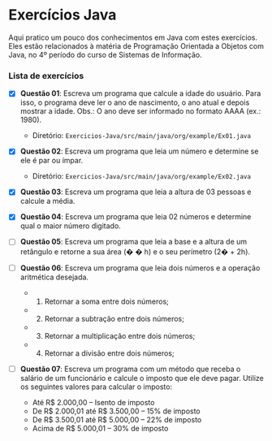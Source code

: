 # Exercícios Java

Aqui pratico um pouco dos conhecimentos em Java com estes exercícios. Eles estão relacionados à matéria de Programação Orientada a Objetos com Java, no 4º período do curso de Sistemas de Informação.


### Lista de exercícios
* [X] **Questão 01**: Escreva um programa que calcule a idade do usuário. Para isso, o programa
deve ler o ano de nascimento, o ano atual e depois mostrar a idade. Obs.: O ano deve ser
informado no formato AAAA (ex.: 1980).
    - Diretório: ``Exercicios-Java/src/main/java/org/example/Ex01.java``
    
* [X] **Questão 02**: Escreva um programa que leia um número e determine se ele é par ou
ímpar.
   - Diretório: ``Exercicios-Java/src/main/java/org/example/Ex02.java``

* [X] **Questão 03**: Escreva um programa que leia a altura de 03 pessoas e calcule a média.

* [X] **Questão 04**: Escreva um programa que leia 02 números e determine qual o maior
número digitado.
* [ ] **Questão 05**: Escreva um programa que leia a base e a altura de um retângulo e retorne a
sua área (� � h) e o seu perímetro (2� + 2h).

* [ ] **Questão 06**: Escreva um programa que leia dois números e a operação aritmética
desejada.
  * 1. Retornar a soma entre dois números;
  * 2. Retornar a subtração entre dois números;
  * 3. Retornar a multiplicação entre dois números;
  * 4. Retornar a divisão entre dois números;

* [ ] **Questão 07**: Escreva um programa com um método que receba o salário de um
funcionário e calcule o imposto que ele deve pagar. Utilize os seguintes valores para
calcular o imposto:
  * Até R$ 2.000,00 – Isento de imposto
  * De R$ 2.000,01 até R$ 3.500,00 – 15% de imposto
  * De R$ 3.500,01 até R$ 5.000,00 – 22% de imposto
  * Acima de R$ 5.000,01 – 30% de imposto
